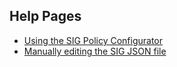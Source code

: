 
## Help Pages

* [Using the SIG Policy Configurator](/static/doc/config.md)
* [Manually editing the SIG JSON file](/static/doc/sigjson.md)
